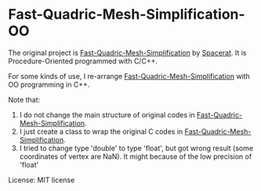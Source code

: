 # Fast-Quadric-Mesh-Simplification-OO

The original project is [Fast-Quadric-Mesh-Simplification](https://github.com/sp4cerat/Fast-Quadric-Mesh-Simplification) by [Spacerat](https://github.com/sp4cerat).
It is Procedure-Oriented programmed with C/C++.

For some kinds of use, I re-arrange [Fast-Quadric-Mesh-Simplification](https://github.com/sp4cerat/Fast-Quadric-Mesh-Simplification) with OO programming in C++.

Note that:
1. I do not change the main structure of original codes in [Fast-Quadric-Mesh-Simplification](https://github.com/sp4cerat/Fast-Quadric-Mesh-Simplification).
2. I just create a class to wrap the original C codes in [Fast-Quadric-Mesh-Simplification](https://github.com/sp4cerat/Fast-Quadric-Mesh-Simplification).
3. I tried to change type 'double' to type 'float', but got wrong result (some coordinates of vertex are NaN). It might because of the low precision of 'float' 

License: MIT license
